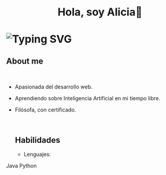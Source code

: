 <h1 align="center"> <b>Hola, soy Alicia👋</b><h1>

  <img src="https://readme-typing-svg.demolab.com?font=Noto+Sans&weight=600&pause=1000&color=F76F0C&center=true&vCenter=true&width=435&lines=Bienvenidos+a+mi+perfil+de+GitHub.+%F0%9F%98%8D" alt="Typing SVG">

## About me

<br>

- Apasionada del desarrollo web. 
- Aprendiendo sobre Inteligencia Artificial en mi tiempo libre.
- Filósofa, con certificado.

  <br>

  ## Habilidades

  - Lenguajes:
 
Java 
Python


  

